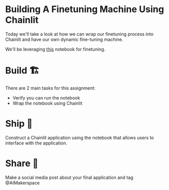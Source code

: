 # Building A Finetuning Machine Using Chainlit

Today we'll take a look at how we can wrap our finetuning process into Chainlit and have our own dynamic fine-tuning machine. 

We'll be leveraging [this](https://github.com/AI-Maker-Space/LLM-Ops-Vault/blob/main/Week%202/Second%20Session/Automated%20Fine-tuning%20with%20LLamaIndex.ipynb) notebook for finetuning.

# Build 🏗️
There are 2 main tasks for this assignment:

- Verify you can run the notebook
- Wrap the notebook using Chainlit

# Ship 🚢
Construct a Chainlit application using the notebook that allows users to interface with the application.

# Share 🚀
Make a social media post about your final application and tag @AIMakerspace
